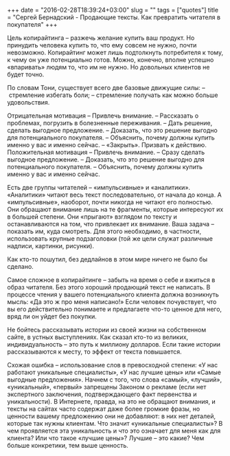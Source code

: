 +++
date = "2016-02-28T18:39:24+03:00"
slug = ""
tags = ["quotes"]
title = "Сергей Бернадский - Продающие тексты. Как превратить читателя в покупателя"
+++

Цель копирайтинга – разжечь желание купить ваш продукт. Но принудить человека
купить то, что ему совсем не нужно, почти невозможно. Копирайтинг может лишь
подтолкнуть потребителя к тому, к чему он уже потенциально готов. Можно,
конечно, вполне успешно «впаривать» людям то, что им не нужно. Но довольных
клиентов не будет точно.

По словам Тони, существует всего две базовые движущие силы: – стремление
избегать боли; – стремление получать как можно больше удовольствия.

Отрицательная мотивация – Привлечь внимание. – Рассказать о проблемах, погрузить
в болезненные переживания. – Дать решение, сделать выгодное предложение.
– Доказать, что это решение выгодно для потенциального покупателя. – Объяснить,
почему должны купить именно у вас и именно сейчас. – «Закрыть». Призвать к
действию. Положительная мотивация – Привлечь внимание. – Сразу сделать выгодное
предложение. – Доказать, что это решение выгодно для потенциального покупателя.
– Объяснить, почему должны купить именно у вас и именно сейчас.

Есть две группы читателей – «импульсивные» и «аналитики». «Аналитики» читают
весь текст последовательно, от начала до конца. А «импульсивные», наоборот,
почти никогда не читают его полностью. Они обращают внимание лишь на те
фрагменты, которые интересуют их в большей степени. Они «прыгают» взглядом по
тексту и останавливаются на том, что привлекает их внимание. Ваша задача –
показать им, куда смотреть. Для этого необходимо, в частности, использовать
крупные подзаголовки (той же цели служат различные надписи, картинки, рисунки).

Как кто-то пошутил, без дедлайнов в этом мире ничего не было бы сделано.

Самое сложное в копирайтинге – забыть на время о себе и вжиться в образ
читателя. Без этого хороший продающий текст не написать. В процессе чтения у
вашего потенциального клиента должна возникнуть мысль: «Да это ж про меня
написано!» Если человек почувствует, что вы его действительно понимаете и
предлагаете что-то ценное для него, вряд ли он уйдет без покупки.

Не бойтесь рассказывать истории из своей жизни на собственном сайте, в устных
выступлениях. Как сказал кто-то из великих, индивидуальность – это путь к
миллиону долларов. Если такие истории рассказываются к месту, то эффект от
текста повышается.

Схожая ошибка – использование слов в превосходной степени: «У нас работают
уникальные специалисты», «У нас лучшие цены» или «Самые выгодные предложения».
Начнем с того, что слова «самый», «лучший», «уникальный», «первый» запрещены
Законом о рекламе (если нет экспертного заключения, подтверждающего факт
первенства и уникальности). В Интернете, правда, на это не обращают внимания, и
тексты на сайтах часто содержат даже более громкие фразы, но ценности вашему
предложению они не добавляют: в них нет деталей, которые так нужны клиентам. Что
значит «уникальные специалисты»? В чем проявляется эта уникальность и что это
означает для меня как для клиента? Или что такое «лучшие цены»? Лучшие – это
какие? Чем больше конкретики, тем выше ценность.
